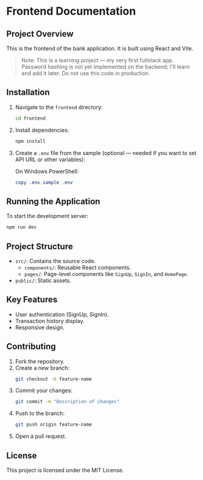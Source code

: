 # Frontend Documentation

## Project Overview
This is the frontend of the bank application. It is built using React and Vite.
> Note: This is a learning project — my very first fullstack app. Password hashing is not yet implemented on the backend; I'll learn and add it later. Do not use this code in production.

## Installation
1. Navigate to the `frontend` directory:
   ```bash
   cd frontend
   ```
2. Install dependencies:
   ```bash
   npm install
   ```
3. Create a `.env` file from the sample (optional — needed if you want to set API URL or other variables):

   On Windows PowerShell:

   ```powershell
   copy .env.sample .env
   ```

## Running the Application
To start the development server:
```bash
npm run dev
```

## Project Structure
- `src/`: Contains the source code.
  - `components/`: Reusable React components.
  - `pages/`: Page-level components like `SignUp`, `SignIn`, and `HomePage`.
- `public/`: Static assets.

## Key Features
- User authentication (SignUp, SignIn).
- Transaction history display.
- Responsive design.

## Contributing
1. Fork the repository.
2. Create a new branch:
   ```bash
   git checkout -b feature-name
   ```
3. Commit your changes:
   ```bash
   git commit -m "Description of changes"
   ```
4. Push to the branch:
   ```bash
   git push origin feature-name
   ```
5. Open a pull request.

## License
This project is licensed under the MIT License.
